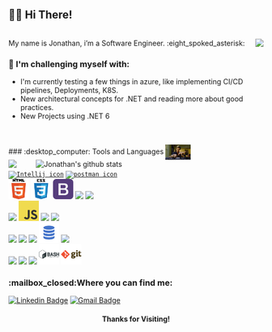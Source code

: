 ## :wave::smile: Hi There!
<br>
My name is Jonathan, i’m a Software Engineer. :eight_spoked_asterisk:

<a href="https://github.com/jonathanFrocha/">
  <img align="right" src="https://github-readme-stats.vercel.app/api/top-langs/?username=jonathanfrocha&theme=algolia" />
</a>

<br/>

### 🌱 I'm challenging myself with:

* I'm currently testing a few things in azure, like implementing CI/CD pipelines, Deployments, K8S.
* New architectural concepts for .NET and reading more about good practices.
* New Projects using .NET 6    
<br>
<br>
### :desktop_computer: Tools and Languages <img src="./jimCoding.gif" width="50" heigth="auto" align="center" /> 
<br>

<a href="https://gitstats.me/JonathanFRocha">
    <img width="450" align="right" alt="Jonathan's github stats" 
         src="https://github-readme-stats.vercel.app/api?username=jonathanfrocha&show_icons=true&theme=algolia&count_private=true&include_all_commits=true" /> </a>        
<code><a href = "https://code.visualstudio.com/"><img height="40" src="https://upload.wikimedia.org/wikipedia/commons/thumb/9/9a/Visual_Studio_Code_1.35_icon.svg/1200px-Visual_Studio_Code_1.35_icon.svg.png"></a></code>
<code><a href="https://visualstudio.microsoft.com/"><img height="40" src="https://upload.wikimedia.org/wikipedia/commons/thumb/5/59/Visual_Studio_Icon_2019.svg/2060px-Visual_Studio_Icon_2019.svg.png" alt="Intellij icon"></a></code>
<code><a href="https://www.postman.com/"><img height="40" src="https://i2.wp.com/pngimage.net/wp-content/uploads/2018/06/postman-icon-png-6.png?w=1080&ssl=1" alt="postman icon"></a></code>
<br>
<code><a href="https://developer.mozilla.org/pt-BR/docs/Web/HTML/HTML5"><img height="40" src="https://raw.githubusercontent.com/github/explore/80688e429a7d4ef2fca1e82350fe8e3517d3494d/topics/html/html.png"></a></code>
<code><a href="https://developer.mozilla.org/pt-BR/docs/Web/CSS"><img height="40" src="https://raw.githubusercontent.com/github/explore/80688e429a7d4ef2fca1e82350fe8e3517d3494d/topics/css/css.png"></a></code>
<code><a href="https://getbootstrap.com/"><img height="40" src="https://raw.githubusercontent.com/github/explore/80688e429a7d4ef2fca1e82350fe8e3517d3494d/topics/bootstrap/bootstrap.png"></a></code> 
<code><a href="https://mui.com/pt/material-ui/material-icons/"><img height="40" src="https://mui.com/static/logo.png"></a></code>
<code><a href = "https://reactjs.org/"><img height="40" src="https://upload.wikimedia.org/wikipedia/commons/thumb/a/a7/React-icon.svg/1200px-React-icon.svg.png"></a></code>
<br>
<code><a href = "https://redux.js.org/"><img height="40" src="https://bognarjunior.files.wordpress.com/2018/08/download.png?w=256"></a></code>
<code><a href="https://developer.mozilla.org/pt-BR/docs/Web/JavaScript"><img height="40" src="https://raw.githubusercontent.com/github/explore/80688e429a7d4ef2fca1e82350fe8e3517d3494d/topics/javascript/javascript.png"></a></code>
<code><a href = "https://www.typescriptlang.org/"><img height="40" src="https://res.cloudinary.com/practicaldev/image/fetch/s--LkL103Qa--/c_imagga_scale,f_auto,fl_progressive,h_900,q_auto,w_1600/https://d2eip9sf3oo6c2.cloudfront.net/tags/images/000/000/377/landscape/typescriptlang.png"></a></code>
<code><a href = "https://docs.microsoft.com/dotnet/csharp/"><img height="40" src="https://iconape.com/wp-content/png_logo_vector/c.png"></a></code>
<br>
<code><a href = "https://nodejs.org/en/"><img height="40" src="https://cdn.iconscout.com/icon/free/png-512/node-js-1174925.png"></a></code>
<code><a href = "https://dotnet.microsoft.com/en-us/apps/aspnet"><img height="40" src="https://www.prchecker.info/free-icons/128x128/asp_net_128_px.png"></a></code>
<code><a href = "https://docs.microsoft.com/dotnet"><img height="40" src="https://upload.wikimedia.org/wikipedia/commons/thumb/e/ee/.NET_Core_Logo.svg/1024px-.NET_Core_Logo.svg.png"></a></code>
<code><a href = "https://www.w3schools.com/sql/"><img height="40" src="https://raw.githubusercontent.com/github/explore/80688e429a7d4ef2fca1e82350fe8e3517d3494d/topics/sql/sql.png"></a></code>
<code><a href = "https://www.mongodb.com/"><img height="40" src="https://upload.wikimedia.org/wikipedia/commons/thumb/f/f9/Antu_mongodb.svg/1024px-Antu_mongodb.svg.png"></a></code>
<br>
<code><a href = "https://www.docker.com/"><img height="40" src="https://www.docker.com/wp-content/uploads/2022/03/vertical-logo-monochromatic.png"></a></code>
<code><a href = "https://kubernetes.io/"><img height="40" src="https://upload.wikimedia.org/wikipedia/labs/thumb/b/ba/Kubernetes-icon-color.svg/2110px-Kubernetes-icon-color.svg.png"></a></code>
<code><a href = "https://azure.microsoft.com/"><img height="40" src="https://cdn-icons-png.flaticon.com/512/873/873107.png"></a></code>
<code><a href = "https://www.gnu.org/software/bash/"><img height="40" src="https://raw.githubusercontent.com/github/explore/80688e429a7d4ef2fca1e82350fe8e3517d3494d/topics/bash/bash.png"></a></code>
<code><a href = "https://git-scm.com/"><img height="40" src="https://raw.githubusercontent.com/github/explore/80688e429a7d4ef2fca1e82350fe8e3517d3494d/topics/git/git.png"></a></code>
<br>
  <h3>:mailbox_closed:Where you can find me:</h3>
  
   [![Linkedin Badge](https://img.shields.io/badge/-JonathanFRocha-blue?style=for-the-badge&logo=Linkedin&logoColor=white&link=https://www.linkedin.com/in/jonathan-ferreira-rocha/)](https://www.linkedin.com/in/jonathan-ferreira-rocha/) 
   [![Gmail Badge](https://img.shields.io/badge/-Jonathan.R.D-c14438?style=for-the-badge&logo=Gmail&logoColor=white&link=mailto:jonathanferreira.contato@gmail.com)](mailto:jonathan.rocha.dev@gmail.com)
    
<h4 align="center"> Thanks for Visiting!</h4>
